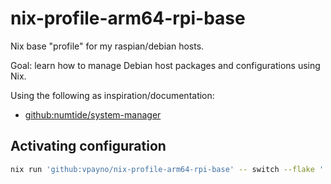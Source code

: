 # nix-profile-arm64-rpi-base

Nix base "profile" for my raspian/debian hosts.

Goal: learn how to manage Debian host packages and configurations using Nix.

Using the following as inspiration/documentation:

- [github:numtide/system-manager](https://github.com/numtide/system-manager)

## Activating configuration

```bash { name=activate-configuration }
nix run 'github:vpayno/nix-profile-arm64-rpi-base' -- switch --flake '.'
```
